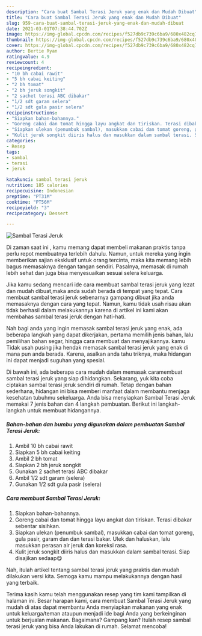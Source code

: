 ```yaml
---
description: "Cara buat Sambal Terasi Jeruk yang enak dan Mudah Dibuat"
title: "Cara buat Sambal Terasi Jeruk yang enak dan Mudah Dibuat"
slug: 959-cara-buat-sambal-terasi-jeruk-yang-enak-dan-mudah-dibuat
date: 2021-03-01T07:38:44.702Z
image: https://img-global.cpcdn.com/recipes/f527db9c739c6ba9/680x482cq70/sambal-terasi-jeruk-foto-resep-utama.jpg
thumbnail: https://img-global.cpcdn.com/recipes/f527db9c739c6ba9/680x482cq70/sambal-terasi-jeruk-foto-resep-utama.jpg
cover: https://img-global.cpcdn.com/recipes/f527db9c739c6ba9/680x482cq70/sambal-terasi-jeruk-foto-resep-utama.jpg
author: Bertie Ryan
ratingvalue: 4.9
reviewcount: 4
recipeingredient:
- "10 bh cabai rawit"
- "5 bh cabai keiting"
- "2 bh tomat"
- "2 bh jeruk songkit"
- "2 sachet terasi ABC dibakar"
- "1/2 sdt garam selera"
- "1/2 sdt gula pasir selera"
recipeinstructions:
- "Siapkan bahan-bahannya."
- "Goreng cabai dan tomat hingga layu angkat dan tiriskan. Terasi dibakar sebentar sisihkan."
- "Siapkan ulekan (penumbuk sambal), masukkan cabai dan tomat goreng, gula pasir, garam dan dan terasi bakar. Ulek dan haluskan, lalu masukkan perasan air jeruk dan koreksi rasa."
- "Kulit jeruk songkit diiris halus dan masukkan dalam sambal terasi. Siap disajikan sedaap😋"
categories:
- Resep
tags:
- sambal
- terasi
- jeruk

katakunci: sambal terasi jeruk 
nutrition: 185 calories
recipecuisine: Indonesian
preptime: "PT31M"
cooktime: "PT56M"
recipeyield: "3"
recipecategory: Dessert

---
```



![Sambal Terasi Jeruk](https://img-global.cpcdn.com/recipes/f527db9c739c6ba9/680x482cq70/sambal-terasi-jeruk-foto-resep-utama.jpg)

Di zaman  saat ini , kamu memang dapat membeli makanan praktis tanpa perlu repot membuatnya terlebih dahulu. Namun, untuk mereka yang ingin memberikan sajian eksklusif untuk orang tercinta, maka kita memang lebih bagus memasaknya dengan tangan sendiri. Pasalnya, memasak di rumah lebih sehat dan juga bisa menyesuaikan sesuai selera keluarga.

Jika kamu sedang mencari ide cara membuat sambal terasi jeruk yang lezat dan mudah dibuat,maka anda sudah berada di tempat yang tepat. Cara membuat sambal terasi jeruk  sebenarnya gampang dibuat jika anda memasaknya dengan cara yang tepat. Namun, kamu tidak usah risau akan tidak berhasil dalam melakukannya 
karena di artikel ini kami akan membahas sambal terasi jeruk dengan hati-hati.  



Nah bagi anda yang ingin memasak sambal terasi jeruk yang enak, ada beberapa langkah yang dapat dikerjakan, pertama memilih jenis bahan, lalu pemilihan bahan segar, hingga cara membuat dan menyajikannya. kamu Tidak usah pusing jika hendak memasak sambal terasi jeruk yang enak di mana pun anda berada. Karena, asalkan anda  tahu triknya, maka hidangan ini dapat menjadi suguhan yang spesial.

Di bawah ini, ada beberapa cara mudah dalam memasak caramembuat sambal terasi jeruk yang siap dihidangkan. Sekarang, yuk kita coba ciptakan sambal terasi jeruk sendiri di rumah. Tetap dengan bahan sederhana, hidangan ini bisa memberi manfaat dalam membantu menjaga kesehatan tubuhmu sekeluarga. Anda bisa menyiapkan Sambal Terasi Jeruk memakai 7 jenis bahan dan 4 langkah pembuatan. Berikut ini langkah-langkah untuk membuat hidangannya.

<!--inarticleads1-->

##### Bahan-bahan dan bumbu yang digunakan dalam pembuatan Sambal Terasi Jeruk:

1. Ambil 10 bh cabai rawit
1. Siapkan 5 bh cabai keiting
1. Ambil 2 bh tomat
1. Siapkan 2 bh jeruk songkit
1. Gunakan 2 sachet terasi ABC dibakar
1. Ambil 1/2 sdt garam (selera)
1. Gunakan 1/2 sdt gula pasir (selera)




<!--inarticleads2-->

##### Cara membuat Sambal Terasi Jeruk:

1. Siapkan bahan-bahannya.
1. Goreng cabai dan tomat hingga layu angkat dan tiriskan. Terasi dibakar sebentar sisihkan.
1. Siapkan ulekan (penumbuk sambal), masukkan cabai dan tomat goreng, gula pasir, garam dan dan terasi bakar. Ulek dan haluskan, lalu masukkan perasan air jeruk dan koreksi rasa.
1. Kulit jeruk songkit diiris halus dan masukkan dalam sambal terasi. Siap disajikan sedaap😋




Nah, itulah artikel tentang  sambal terasi jeruk  yang praktis dan mudah dilakukan versi kita. Semoga kamu mampu melakukannya dengan hasil yang terbaik. 

Terima kasih kamu telah menggunakan resep yang tim kami tampilkan di halaman ini. Besar harapan kami, cara membuat  Sambal Terasi Jeruk yang mudah di atas dapat membantu Anda menyiapkan makanan yang enak untuk keluarga/teman ataupun menjadi ide bagi Anda yang berkeinginan untuk berjualan makanan. Bagaimana? Gampang kan? Itulah resep sambal terasi jeruk yang bisa Anda lakukan di rumah. Selamat mencoba!

